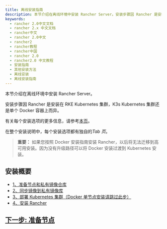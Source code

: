 ```yaml
---
title: 离线安装指南
description: 本节介绍在离线环境中安装 Rancher Server。安装步骤因 Rancher 是安装在 RKE Kubernetes 集群，K3s Kubernetes 集群还是单个 Docker 容器上而异。
keywords:
  - rancher 2.0中文文档
  - rancher 2.x 中文文档
  - rancher中文
  - rancher 2.0中文
  - rancher2
  - rancher教程
  - rancher中国
  - rancher 2.0
  - rancher2.0 中文教程
  - 安装指南
  - 其他安装方法
  - 离线安装
  - 离线安装指南
---
```


本节介绍在离线环境中安装 Rancher Server。

安装步骤因 Rancher 是安装在 RKE Kubernetes 集群，K3s Kubernetes 集群还是单个 Docker 容器上而异。

有关每个安装选项的更多信息，请参考[本页](/docs/installation/_index)。

在整个安装说明中，每个安装选项都有独自的*Tab 页*。

> **重要：** 如果您按照 Docker 安装指南安装 Rancher，以后将无法迁移到高可用安装。因为没有升级路径可以将 Docker 安装过渡到 Kubernetes 安装。

## 安装概要

- [1、准备节点和私有镜像仓库](/docs/installation/other-installation-methods/air-gap/prepare-nodes/_index)
- [2、同步镜像到私有镜像库](/docs/installation/other-installation-methods/air-gap/populate-private-registry/_index)
- [3、部署 Kubernetes 集群（Docker 单节点安装请跳过此步）](/docs/installation/other-installation-methods/air-gap/launch-kubernetes/_index)
- [4、安装 Rancher](/docs/installation/other-installation-methods/air-gap/install-rancher/_index)

## [下一步: 准备节点](/docs/installation/other-installation-methods/air-gap/prepare-nodes/_index)
